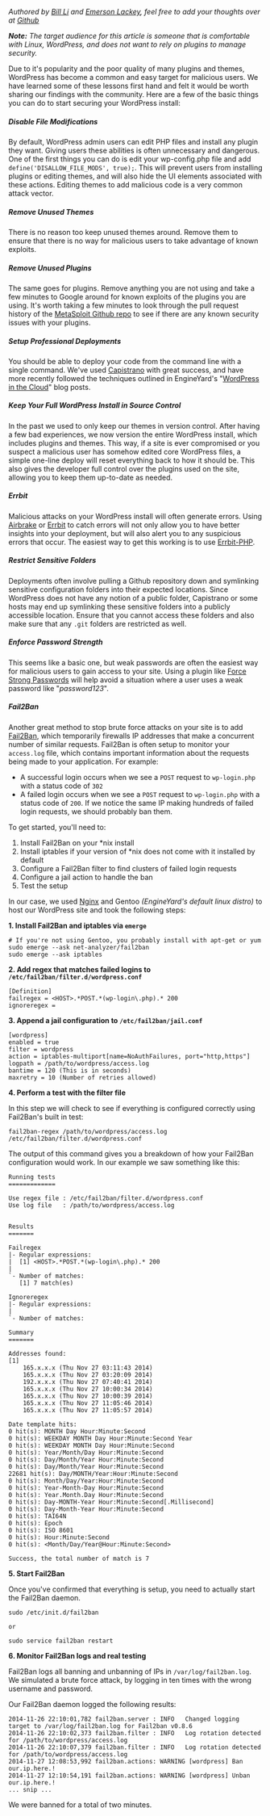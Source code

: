 _Authored by [Bill Li](https://github.com/billxinli) and [Emerson Lackey](https://github.com/Emerson), feel free to add your thoughts over at [Github](https://github.com/twg/BlogPosts/blob/master/2014-11-13-Securing-WordPress.md)_

_**Note:** The target audience for this article is someone that is comfortable with Linux, WordPress, and does not want to rely on plugins to manage security._

Due to it's popularity and the poor quality of many plugins and themes, WordPress has become a common and easy target for malicious users. We have learned some of these lessons first hand and felt it would be worth sharing our findings with the community. Here are a few of the basic things you can do to start securing your WordPress install:

##### Disable File Modifications
By default, WordPress admin users can edit PHP files and install any plugin they want. Giving users these abilities is often unnecessary and dangerous. One of the first things you can do is edit your wp-config.php file and add `define('DISALLOW_FILE_MODS', true);`. This will prevent users from installing plugins or editing themes, and will also hide the UI elements associated with these actions. Editing themes to add malicious code is a very common attack vector.

##### Remove Unused Themes
There is no reason too keep unused themes around. Remove them to ensure that there is no way for malicious users to take advantage of known exploits.

##### Remove Unused Plugins
The same goes for plugins. Remove anything you are not using and take a few minutes to Google around for known exploits of the plugins you are using. It's worth taking a few minutes to look through the pull request history of the [MetaSploit Github repo](https://github.com/rapid7/metasploit-framework/pulls?q=is%3Apr+wordpress+is%3Aclosed) to see if there are any known security issues with your plugins.

##### Setup Professional Deployments
You should be able to deploy your code from the command line with a single command. We've used [Capistrano](http://capistranorb.com/) with great success, and have more recently followed the techniques outlined in EngineYard's "[WordPress in the Cloud](https://blog.engineyard.com/2014/wordpress-in-the-cloud-part-1)" blog posts.

##### Keep Your Full WordPress Install in Source Control
In the past we used to only keep our themes in version control. After having a few bad experiences, we now version the entire WordPress install, which includes plugins and themes. This way, if a site is ever compromised or you suspect a malicious user has somehow edited core WordPress files, a simple one-line deploy will reset everything back to how it should be. This also gives the developer full control over the plugins used on the site, allowing you to keep them up-to-date as needed.

##### Errbit
Malicious attacks on your WordPress install will often generate errors. Using [Airbrake](https://airbrake.io/) or [Errbit](https://github.com/errbit/errbit) to catch errors will not only allow you to have better insights into your deployment, but will also alert you to any suspicious errors that occur. The easiest way to get this working is to use [Errbit-PHP](https://github.com/flippa/errbit-php).

##### Restrict Sensitive Folders
Deployments often involve pulling a Github repository down and symlinking sensitive configuration folders into their expected locations. Since WordPress does not have any notion of a public folder, Capistrano or some hosts may end up symlinking these sensitive folders into a publicly accessible location. Ensure that you cannot access these folders and also make sure that any `.git` folders are restricted as well. 

##### Enforce Password Strength
This seems like a basic one, but weak passwords are often the easiest way for malicious users to gain access to your site. Using a plugin like [Force Strong Passwords](https://wordpress.org/plugins/force-strong-passwords/) will help avoid a situation where a user uses a weak password like "_password123_". 

##### Fail2Ban
Another great method to stop brute force attacks on your site is to add [Fail2Ban](https://github.com/fail2ban/fail2ban), which temporarily firewalls IP addresses that make a concurrent number of similar requests. Fail2Ban is often setup to monitor your `access.log` file, which contains important information about the requests being made to your application. For example:

- A successful login occurs when we see a `POST` request to `wp-login.php` with a status code of `302`
- A failed login occurs when we see a `POST` request to `wp-login.php` with a status code of `200`. If we notice the same IP making hundreds of failed login requests, we should probably ban them.

To get started, you'll need to:

1. Install Fail2Ban on your *nix install
2. Install iptables if your version of *nix does not come with it installed by default
3. Configure a Fail2Ban filter to find clusters of failed login requests
4. Configure a jail action to handle the ban
5. Test the setup

In our case, we used [Nginx](http://nginx.org/) and Gentoo _(EngineYard's default linux distro)_ to host our WordPress site and took the following steps:

**1. Install Fail2Ban and iptables via `emerge`**

    # If you're not using Gentoo, you probably install with apt-get or yum
    sudo emerge --ask net-analyzer/fail2ban
    sudo emerge --ask iptables

**2. Add regex that matches failed logins to `/etc/fail2ban/filter.d/wordpress.conf`**

    [Definition]
    failregex = <HOST>.*POST.*(wp-login\.php).* 200
    ignoreregex =

**3. Append a jail configuration to `/etc/fail2ban/jail.conf`**

    [wordpress]
    enabled = true
    filter = wordpress
    action = iptables-multiport[name=NoAuthFailures, port="http,https"]
    logpath = /path/to/wordpress/access.log
    bantime = 120 (This is in seconds)
    maxretry = 10 (Number of retries allowed)

**4. Perform a test with the filter file**

In this step we will check to see if everything is configured correctly using Fail2Ban's built in test:

    fail2ban-regex /path/to/wordpress/access.log /etc/fail2ban/filter.d/wordpress.conf

The output of this command gives you a breakdown of how your Fail2Ban configuration would work. In our example we saw something like this:

    Running tests
    =============

    Use regex file : /etc/fail2ban/filter.d/wordpress.conf
    Use log file   : /path/to/wordpress/access.log


    Results
    =======

    Failregex
    |- Regular expressions:
    |  [1] <HOST>.*POST.*(wp-login\.php).* 200
    |
    `- Number of matches:
       [1] 7 match(es)

    Ignoreregex
    |- Regular expressions:
    |
    `- Number of matches:

    Summary
    =======
    
    Addresses found:
    [1]
        165.x.x.x (Thu Nov 27 03:11:43 2014)
        165.x.x.x (Thu Nov 27 03:20:09 2014)
        192.x.x.x (Thu Nov 27 07:40:41 2014)
        165.x.x.x (Thu Nov 27 10:00:34 2014)
        165.x.x.x (Thu Nov 27 10:00:39 2014)
        165.x.x.x (Thu Nov 27 11:05:46 2014)
        165.x.x.x (Thu Nov 27 11:05:57 2014)

    Date template hits:
    0 hit(s): MONTH Day Hour:Minute:Second
    0 hit(s): WEEKDAY MONTH Day Hour:Minute:Second Year
    0 hit(s): WEEKDAY MONTH Day Hour:Minute:Second
    0 hit(s): Year/Month/Day Hour:Minute:Second
    0 hit(s): Day/Month/Year Hour:Minute:Second
    0 hit(s): Day/Month/Year Hour:Minute:Second
    22681 hit(s): Day/MONTH/Year:Hour:Minute:Second
    0 hit(s): Month/Day/Year:Hour:Minute:Second
    0 hit(s): Year-Month-Day Hour:Minute:Second
    0 hit(s): Year.Month.Day Hour:Minute:Second
    0 hit(s): Day-MONTH-Year Hour:Minute:Second[.Millisecond]
    0 hit(s): Day-Month-Year Hour:Minute:Second
    0 hit(s): TAI64N
    0 hit(s): Epoch
    0 hit(s): ISO 8601
    0 hit(s): Hour:Minute:Second
    0 hit(s): <Month/Day/Year@Hour:Minute:Second>

    Success, the total number of match is 7

**5. Start Fail2Ban**

Once you've confirmed that everything is setup, you need to actually start the Fail2Ban daemon.

    sudo /etc/init.d/fail2ban
    
    or
    
    sudo service fail2ban restart


**6. Monitor Fail2Ban logs and real testing**

Fail2Ban logs all banning and unbanning of IPs in `/var/log/fail2ban.log`. We simulated a brute force attack, by logging in ten times with the wrong username and password.

Our Fail2Ban daemon logged the following results:

    2014-11-26 22:10:01,782 fail2ban.server : INFO   Changed logging target to /var/log/fail2ban.log for Fail2ban v0.8.6
    2014-11-26 22:10:02,373 fail2ban.filter : INFO   Log rotation detected for /path/to/wordpress/access.log
    2014-11-26 22:10:07,379 fail2ban.filter : INFO   Log rotation detected for /path/to/wordpress/access.log
    2014-11-27 12:08:53,992 fail2ban.actions: WARNING [wordpress] Ban our.ip.here.!
    2014-11-27 12:10:54,191 fail2ban.actions: WARNING [wordpress] Unban our.ip.here.! 
    ... snip ...
    
We were banned for a total of two minutes.

